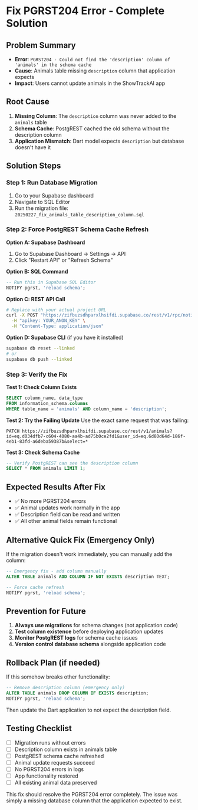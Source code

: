 # Fix PGRST204 Error - Complete Solution

## Problem Summary
- **Error**: `PGRST204 - Could not find the 'description' column of 'animals' in the schema cache`
- **Cause**: Animals table missing `description` column that application expects
- **Impact**: Users cannot update animals in the ShowTrackAI app

## Root Cause
1. **Missing Column**: The `description` column was never added to the `animals` table
2. **Schema Cache**: PostgREST cached the old schema without the description column
3. **Application Mismatch**: Dart model expects `description` but database doesn't have it

## Solution Steps

### Step 1: Run Database Migration
1. Go to your Supabase dashboard
2. Navigate to SQL Editor
3. Run the migration file: `20250227_fix_animals_table_description_column.sql`

### Step 2: Force PostgREST Schema Cache Refresh

**Option A: Supabase Dashboard**
1. Go to Supabase Dashboard → Settings → API
2. Click "Restart API" or "Refresh Schema"

**Option B: SQL Command**
```sql
-- Run this in Supabase SQL Editor
NOTIFY pgrst, 'reload schema';
```

**Option C: REST API Call**
```bash
# Replace with your actual project URL
curl -X POST "https://zifbuzsdhparxlhsifdi.supabase.co/rest/v1/rpc/notify_pgrst" \
  -H "apikey: YOUR_ANON_KEY" \
  -H "Content-Type: application/json"
```

**Option D: Supabase CLI** (if you have it installed)
```bash
supabase db reset --linked
# or
supabase db push --linked
```

### Step 3: Verify the Fix

**Test 1: Check Column Exists**
```sql
SELECT column_name, data_type 
FROM information_schema.columns 
WHERE table_name = 'animals' AND column_name = 'description';
```

**Test 2: Try the Failing Update**
Use the exact same request that was failing:
```
PATCH https://zifbuzsdhparxlhsifdi.supabase.co/rest/v1/animals?id=eq.d034dfb7-c604-4080-aa4b-ad75b0ce2fd1&user_id=eq.6d80d64d-186f-4eb1-83fd-a6deba59387b&select=*
```

**Test 3: Check Schema Cache**
```sql
-- Verify PostgREST can see the description column
SELECT * FROM animals LIMIT 1;
```

## Expected Results After Fix
- ✅ No more PGRST204 errors
- ✅ Animal updates work normally in the app
- ✅ Description field can be read and written
- ✅ All other animal fields remain functional

## Alternative Quick Fix (Emergency Only)
If the migration doesn't work immediately, you can manually add the column:

```sql
-- Emergency fix - add column manually
ALTER TABLE animals ADD COLUMN IF NOT EXISTS description TEXT;

-- Force cache refresh
NOTIFY pgrst, 'reload schema';
```

## Prevention for Future
1. **Always use migrations** for schema changes (not application code)
2. **Test column existence** before deploying application updates
3. **Monitor PostgREST logs** for schema cache issues
4. **Version control database schema** alongside application code

## Rollback Plan (if needed)
If this somehow breaks other functionality:

```sql
-- Remove description column (emergency only)
ALTER TABLE animals DROP COLUMN IF EXISTS description;
NOTIFY pgrst, 'reload schema';
```

Then update the Dart application to not expect the description field.

## Testing Checklist
- [ ] Migration runs without errors
- [ ] Description column exists in animals table
- [ ] PostgREST schema cache refreshed
- [ ] Animal update requests succeed
- [ ] No PGRST204 errors in logs
- [ ] App functionality restored
- [ ] All existing animal data preserved

This fix should resolve the PGRST204 error completely. The issue was simply a missing database column that the application expected to exist.